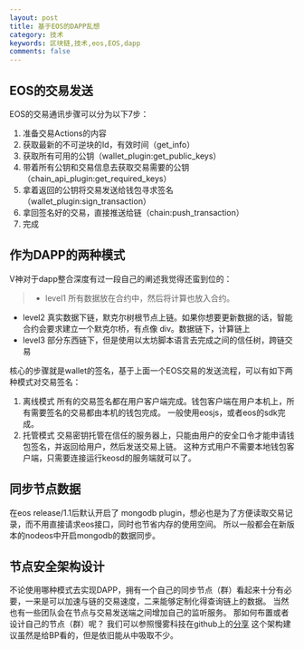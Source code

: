 ```yaml
---
layout: post
title: 基于EOS的DAPP乱想
category: 技术
keywords: 区块链,技术,eos,EOS,dapp
comments: false
---
```


## EOS的交易发送

EOS的交易通讯步骤可以分为以下7步：

1. 准备交易Actions的内容
2. 获取最新的不可逆块的Id，有效时间（get_info）
3. 获取所有可用的公钥（wallet_plugin:get_public_keys）
4. 带着所有公钥和交易信息去获取交易需要的公钥（chain_api_plugin:get_required_keys）
5. 拿着返回的公钥将交易发送给钱包寻求签名（wallet_plugin:sign_transaction）
6. 拿回签名好的交易，直接推送给链（chain:push_transaction）
7. 完成


## 作为DAPP的两种模式
V神对于dapp整合深度有过一段自己的阐述我觉得还蛮到位的：
> - level1 所有数据放在合约中，然后将计算也放入合约。
- level2 真实数据下链，默克尔树根节点上链。如果你想要更新数据的话，智能合约会要求建立一个默克尔桥，有点像 div。数据链下，计算链上
- level3 部分东西链下，但是使用以太坊脚本语言去完成之间的信任树，跨链交易

核心的步骤就是wallet的签名，基于上面一个EOS交易的发送流程，可以有如下两种模式对交易签名：

1. 离线模式
所有的交易签名都在用户客户端完成。钱包客户端在用户本机上，所有需要签名的交易都由本机的钱包完成。
一般使用eosjs，或者eos的sdk完成。
1. 托管模式
交易密钥托管在信任的服务器上，只能由用户的安全口令才能申请钱包签名，并返回给用户，然后发送交易上链。
这种方式用户不需要本地钱包客户端，只需要连接运行keosd的服务端就可以了。

## 同步节点数据
在eos release/1.1后默认开启了 mongodb plugin，想必也是为了方便读取交易记录，而不用直接请求eos接口，同时也节省内存的使用空间。
所以一般都会在新版本的nodeos中开启mongodb的数据同步。

## 节点安全架构设计
不论使用哪种模式去实现DAPP，拥有一个自己的同步节点（群）看起来十分有必要，一来是可以加速与链的交易速度，二来能够定制化得查询链上的数据。
当然也有一些团队会在节点与交易发送端之间增加自己的监听服务。
那如何布置或者设计自己的节点（群）呢？
我们可以参照慢雾科技在github上的[分享](https://github.com/slowmist/eos-bp-nodes-security-checklist)
这个架构建议虽然是给BP看的，但是依旧能从中吸取不少。

